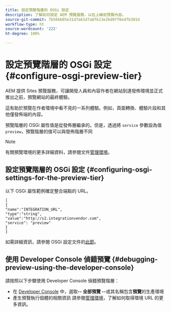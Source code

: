 ```yaml
---
title: 設定預覽階層的 OSGi 設定
description: 了解如何設定 AEM 預覽服務，以在上線前預覽內容。
source-git-commit: 7b56bb05e31d7a61d7a8fb13e2bd0ff6e4fb301d
workflow-type: ht
source-wordcount: '222'
ht-degree: 100%

---
```



# 設定預覽階層的 OSGi 設定 {#configure-osgi-preview-tier}

AEM 提供 Sites 預覽服務，可讓開發人員和內容作者在網站到達發佈環境並正式推出之前，預覽網站的最終體驗。

這有助於預覽在作者環境中看不見的一系列體驗。例如，頁面轉換、體驗片段和其他僅發佈端的內容。

預覽階層的 OSGi 屬性值是從發佈層繼承的。但是，透過將 `service` 參數設為值 `preview`，預覽階層的值可以與發佈階層不同

>[!NOTE]
>
>有關預覽環境的更多詳細資料，請參閱文件[管理環境](/help/implementing/cloud-manager/manage-environments.md#access-preview-service)。

## 設定預覽階層的 OSGi 設定 {#configuring-osgi-settings-for-the-preview-tier}

以下 OSGi 屬性範例確定整合端點的 URL。

```
[
{
"name":"INTEGRATION_URL",
"type":"string",
"value":"http://s2.integrationvendor.com",
"service": "preview"
}
]
```

如需詳細資訊，請參閱 OSGi 設定文件的[此節](/help/implementing/deploying/configuring-osgi.md#author-vs-publish-configuration)。

## 使用 Developer Console 偵錯預覽 {#debugging-preview-using-the-developer-console}

請按照以下步驟使用 Developer Console 偵錯預覽階層：

* 在 [Developer Console](/help/implementing/developing/introduction/development-guidelines.md#aem-as-a-cloud-service-development-tools) 中，選取&#x200B;**-- 全部預覽 --**&#x200B;或其名稱包含&#x200B;**預覽**&#x200B;的生產環境
* 產生預覽執行個體的相關資訊
請參閱[管理環境](/help/implementing/cloud-manager/manage-environments.md)，了解如何取得環境 URL 的更多資訊。
